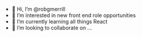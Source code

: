 - 👋 Hi, I’m @robgmerrill
- 👀 I’m interested in new front end role opportunities
- 🌱 I’m currently learning all things React
- 💞️ I’m looking to collaborate on ...

<!---
robgmerrill/robgmerrill is a ✨ special ✨ repository because its `README.md` (this file) appears on your GitHub profile.
You can click the Preview link to take a look at your changes.
--->
